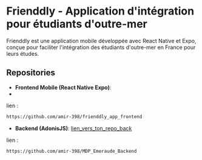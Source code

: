 # Frienddly - Application d'intégration pour étudiants d'outre-mer

Frienddly est une application mobile développée avec React Native et Expo, conçue pour faciliter l'intégration des étudiants d'outre-mer en France pour leurs études.

## Repositories

- **Frontend Mobile (React Native Expo)**:
- 
lien :

```bash
https://github.com/amir-398/frienddly_app_frontend
```

- **Backend (AdonisJS)**: [lien_vers_ton_repo_back](url_vers_ton_repo_back)

lien :

```bash
https://github.com/amir-398/MDP_Emeraude_Backend
```
